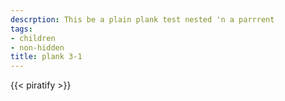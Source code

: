 ```yaml
---
descrption: This be a plain plank test nested 'n a parrrent
tags:
- children
- non-hidden
title: plank 3-1
---
```

{{< piratify >}}